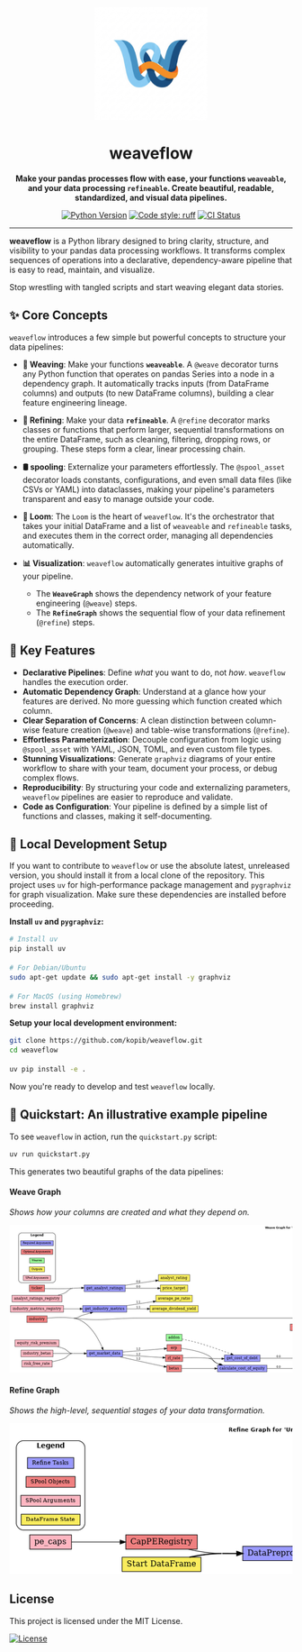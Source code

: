 <div align="center">
  <img src="https://raw.githubusercontent.com/kopib/weaveflow/main/assets/logo.png" alt="weaveflow logo" width="200"/>
  <h1>weaveflow</h1>
  <p>
    <strong>Make your pandas processes flow with ease, your functions <code>weaveable</code>, and your data processing <code>refineable</code>. Create beautiful, readable,  standardized, and visual data pipelines.</strong>
  </p>
  <p>
    <a href="https://pypi.org/project/weaveflow/"><img alt="Python Version" src="https://img.shields.io/badge/python-3.13+-blue.svg"></a>
    <a href="https://github.com/astral-sh/ruff"><img alt="Code style: ruff" src="https://img.shields.io/badge/code%20style-ruff-black.svg"></a>
    <a href="https://github.com/kopib/weaveflow/actions/workflows/python-app.yml"><img alt="CI Status" src="https://github.com/kopib/weaveflow/actions/workflows/python-app.yml/badge.svg"></a>
  </p>
</div>

---

**weaveflow** is a Python library designed to bring clarity, structure, and visibility to your pandas data processing workflows. It transforms complex sequences of operations into a declarative, dependency-aware pipeline that is easy to read, maintain, and visualize.

Stop wrestling with tangled scripts and start weaving elegant data stories.

## ✨ Core Concepts

`weaveflow` introduces a few simple but powerful concepts to structure your data pipelines:

*   **🧵 Weaving**: Make your functions **`weaveable`**. A `@weave` decorator turns any Python function that operates on pandas Series into a node in a dependency graph. It automatically tracks inputs (from DataFrame columns) and outputs (to new DataFrame columns), building a clear feature engineering lineage.

*   **🔪 Refining**: Make your data **`refineable`**. A `@refine` decorator marks classes or functions that perform larger, sequential transformations on the entire DataFrame, such as cleaning, filtering, dropping rows, or grouping. These steps form a clear, linear processing chain.

*   **🛢️ spooling**: Externalize your parameters effortlessly. The `@spool_asset` decorator loads constants, configurations, and even small data files (like CSVs or YAML) into dataclasses, making your pipeline's parameters transparent and easy to manage outside your code.

*   **🧶 Loom**: The `Loom` is the heart of `weaveflow`. It's the orchestrator that takes your initial DataFrame and a list of `weaveable` and `refineable` tasks, and executes them in the correct order, managing all dependencies automatically.

*   **📊 Visualization**: `weaveflow` automatically generates intuitive graphs of your pipeline.
    *   The **`WeaveGraph`** shows the dependency network of your feature engineering (`@weave`) steps.
    *   The **`RefineGraph`** shows the sequential flow of your data refinement (`@refine`) steps.

## 🚀 Key Features

*   **Declarative Pipelines**: Define *what* you want to do, not *how*. `weaveflow` handles the execution order.
*   **Automatic Dependency Graph**: Understand at a glance how your features are derived. No more guessing which function created which column.
*   **Clear Separation of Concerns**: A clean distinction between column-wise feature creation (`@weave`) and table-wise transformations (`@refine`).
*   **Effortless Parameterization**: Decouple configuration from logic using `@spool_asset` with YAML, JSON, TOML, and even custom file types.
*   **Stunning Visualizations**: Generate `graphviz` diagrams of your entire workflow to share with your team, document your process, or debug complex flows.
*   **Reproducibility**: By structuring your code and externalizing parameters, `weaveflow` pipelines are easier to reproduce and validate.
*   **Code as Configuration**: Your pipeline is defined by a simple list of functions and classes, making it self-documenting.


## 🔧 Local Development Setup

If you want to contribute to `weaveflow` or use the absolute latest, unreleased version, you should install it from a local clone of the repository. This project uses `uv` for high-performance package management and `pygraphviz` for graph visualization. Make sure these dependencies are installed before proceeding.

**Install `uv` and `pygraphviz`:**

```bash
# Install uv
pip install uv

# For Debian/Ubuntu
sudo apt-get update && sudo apt-get install -y graphviz

# For MacOS (using Homebrew)
brew install graphviz
```

**Setup your local development environment:**

```bash
git clone https://github.com/kopib/weaveflow.git
cd weaveflow

uv pip install -e .
```

Now you're ready to develop and test `weaveflow` locally.

## 🏁 Quickstart: An illustrative example pipeline

To see `weaveflow` in action, run the `quickstart.py` script:

```bash
uv run quickstart.py
```

This generates two beautiful graphs of the data pipelines:

#### Weave Graph
*Shows how your columns are created and what they depend on.*

<div style="overflow: auto;">
  <img src="assets/output/graphs/weave_graph.png" alt="Weave Graph Example" style="max-width: none;">
</div>

#### Refine Graph
*Shows the high-level, sequential stages of your data transformation.*

<div style="overflow: auto;">
  <img src="assets/output/graphs/refine_graph.png" alt="Refine Graph Example" style="max-width: none;">
</div>

## License

This project is licensed under the MIT License.

<a href="https://opensource.org/licenses/MIT"><img alt="License" src="https://img.shields.io/badge/License-MIT-yellow.svg"></a>
